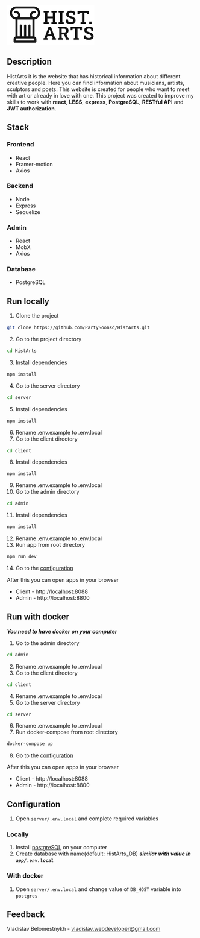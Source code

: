 <img alt="HistArts logo" src="https://raw.githubusercontent.com/PartySoonXd/HistArts/master/client/src/assets/images/Logo-dark.svg?token=GHSAT0AAAAAACUAU2JFHIC2WO62STCLRXNMZUXITWQ"/>

## Description
HistArts it is the website that has historical information about different creative people. Here you can find information about musicians, artists, sculptors and poets. This website is created for people who want to meet with art or already in love with one. This project was created to improve my skills to work with **react**, **LESS**, **express**, **PostgreSQL**, **RESTful API** and **JWT authorization**.

## Stack
### Frontend
- React
- Framer-motion 
- Axios
### Backend
- Node
- Express
- Sequelize
### Admin
- React 
- MobX
- Axios
### Database 
- PostgreSQL

## Run locally
1. Clone the project
```bash
git clone https://github.com/PartySoonXd/HistArts.git
```
2. Go to the project directory
```bash
cd HistArts
```
3. Install dependencies
```bash
npm install
```
4. Go to the server directory
```bash
cd server
```
5. Install dependencies
```bash
npm install
```
6. Rename .env.example to .env.local
7. Go to the client directory
```bash
cd client
```
8. Install dependencies
```bash
npm install
```
9. Rename .env.example to .env.local
10. Go to the admin directory
```bash
cd admin
```
11. Install dependencies
```bash
npm install
```
12. Rename .env.example to .env.local
13. Run app from root directory
```bash
npm run dev
```
14. Go to the [configuration](#configuration)

After this you can open apps in your browser
- Client - http://localhost:8088
- Admin - http://localhost:8800

## Run with docker
***You need to have docker on your computer***
1. Go to the admin directory
```bash
cd admin
```
2. Rename .env.example to .env.local
3. Go to the client directory
```bash
cd client
```
4. Rename .env.example to .env.local
5. Go to the server directory
```bash
cd server
``` 
6. Rename .env.example to .env.local
7. Run docker-compose from root directory
```bash
docker-compose up
```
8. Go to the [configuration](#configuration)

After this you can open apps in your browser
- Client - http://localhost:8088
- Admin - http://localhost:8800

## Configuration
1. Open `server/.env.local` and complete required variables
### Locally
1. Install [postgreSQL](https://www.postgresql.org/download/) on your computer
2. Create database with name(default: HistArts_DB) ***similar with value in `app/.env.local`***
### With docker
1. Open `server/.env.local` and change value of `DB_HOST` variable into `postgres`

## Feedback
Vladislav Belomestnykh - vladislav.webdeveloper@gmail.com
